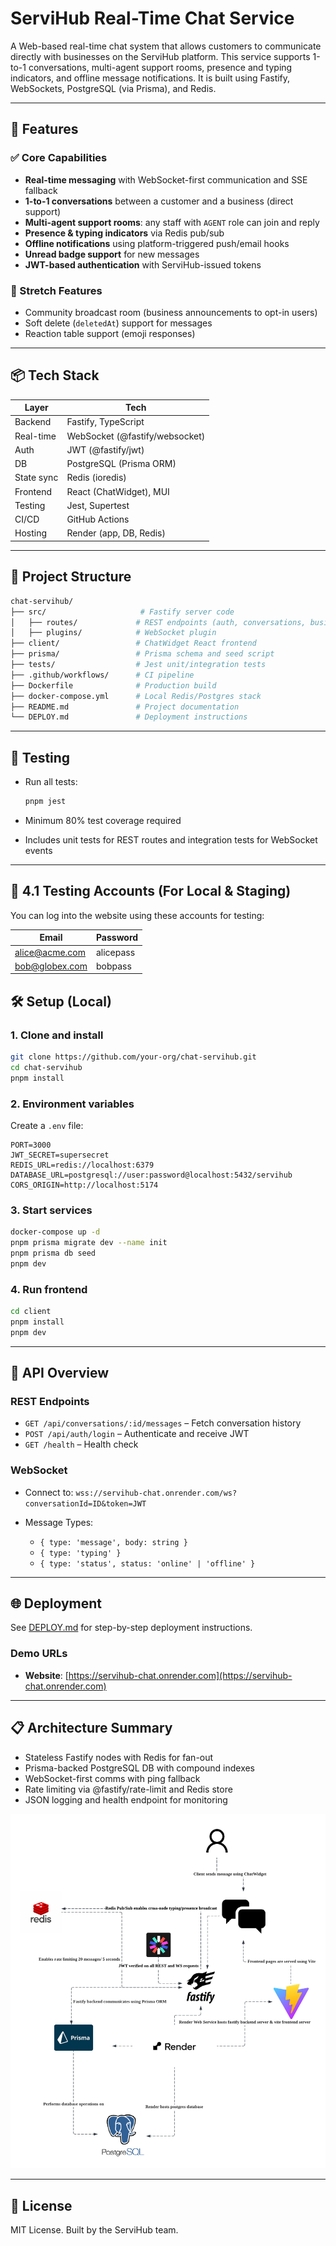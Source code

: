 # ServiHub Real-Time Chat Service

A Web-based real-time chat system that allows customers to communicate directly with businesses on the ServiHub platform. This service supports 1-to-1 conversations, multi-agent support rooms, presence and typing indicators, and offline message notifications. It is built using Fastify, WebSockets, PostgreSQL (via Prisma), and Redis.

---

## 🚀 Features

### ✅ Core Capabilities

* **Real-time messaging** with WebSocket-first communication and SSE fallback
* **1-to-1 conversations** between a customer and a business (direct support)
* **Multi-agent support rooms**: any staff with `AGENT` role can join and reply
* **Presence & typing indicators** via Redis pub/sub
* **Offline notifications** using platform-triggered push/email hooks
* **Unread badge support** for new messages
* **JWT-based authentication** with ServiHub-issued tokens

### 🎁 Stretch Features

* Community broadcast room (business announcements to opt-in users)
* Soft delete (`deletedAt`) support for messages
* Reaction table support (emoji responses)

---

## 📦 Tech Stack

| Layer      | Tech                           |
| ---------- | ------------------------------ |
| Backend    | Fastify, TypeScript            |
| Real-time  | WebSocket (@fastify/websocket) |
| Auth       | JWT (@fastify/jwt)             |
| DB         | PostgreSQL (Prisma ORM)        |
| State sync | Redis (ioredis)                |
| Frontend   | React (ChatWidget), MUI        |
| Testing    | Jest, Supertest                |
| CI/CD      | GitHub Actions                 |
| Hosting    | Render (app, DB, Redis)        |

---

## 📁 Project Structure

```bash
chat-servihub/
├── src/                     # Fastify server code
│   ├── routes/             # REST endpoints (auth, conversations, business)
│   ├── plugins/            # WebSocket plugin
├── client/                 # ChatWidget React frontend
├── prisma/                 # Prisma schema and seed script
├── tests/                  # Jest unit/integration tests
├── .github/workflows/      # CI pipeline
├── Dockerfile              # Production build
├── docker-compose.yml      # Local Redis/Postgres stack
├── README.md               # Project documentation
└── DEPLOY.md               # Deployment instructions
```

---

## 🧪 Testing

* Run all tests:

  ```bash
  pnpm jest
  ```
* Minimum 80% test coverage required
* Includes unit tests for REST routes and integration tests for WebSocket events

---
## 👤 4.1 Testing Accounts (For Local & Staging)

You can log into the website using these accounts for testing:

| Email             | Password   |
|------------------|------------|
| alice@acme.com   | alicepass  |
| bob@globex.com   | bobpass    |


## 🛠 Setup (Local)

### 1. Clone and install

```bash
git clone https://github.com/your-org/chat-servihub.git
cd chat-servihub
pnpm install
```

### 2. Environment variables

Create a `.env` file:

```env
PORT=3000
JWT_SECRET=supersecret
REDIS_URL=redis://localhost:6379
DATABASE_URL=postgresql://user:password@localhost:5432/servihub
CORS_ORIGIN=http://localhost:5174
```

### 3. Start services

```bash
docker-compose up -d
pnpm prisma migrate dev --name init
pnpm prisma db seed
pnpm dev
```

### 4. Run frontend

```bash
cd client
pnpm install
pnpm dev
```

---

## 🧩 API Overview

### REST Endpoints

* `GET /api/conversations/:id/messages` – Fetch conversation history
* `POST /api/auth/login` – Authenticate and receive JWT
* `GET /health` – Health check

### WebSocket

* Connect to: `wss://servihub-chat.onrender.com/ws?conversationId=ID&token=JWT`
* Message Types:

  * `{ type: 'message', body: string }`
  * `{ type: 'typing' }`
  * `{ type: 'status', status: 'online' | 'offline' }`

---

## 🌐 Deployment

See [DEPLOY.md](./DEPLOY.md) for step-by-step deployment instructions.

### Demo URLs


* **Website**: [https://servihub-chat.onrender.com](https://servihub-chat.onrender.com)

---

## 📋 Architecture Summary

* Stateless Fastify nodes with Redis for fan-out
* Prisma-backed PostgreSQL DB with compound indexes
* WebSocket-first comms with ping fallback
* Rate limiting via @fastify/rate-limit and Redis store
* JSON logging and health endpoint for monitoring

![Architecture](docs/chat-architecture.png)

---

## 📜 License

MIT License. Built by the ServiHub team.
